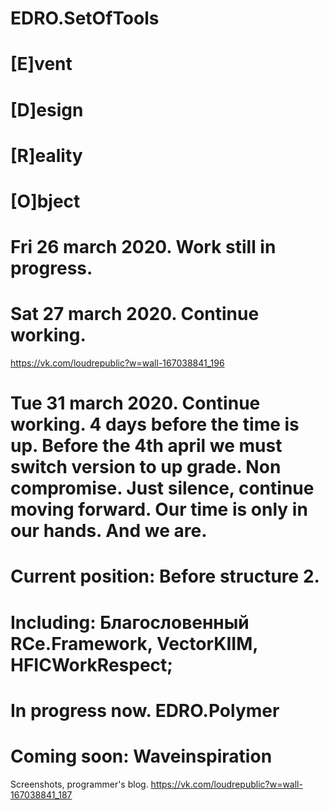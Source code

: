 # EDRO.SetOfTools

# [E]vent
# [D]esign
# [R]eality
# [O]bject

# Fri 26 march 2020. Work still in progress. 

# Sat 27 march 2020. Continue working. 
https://vk.com/loudrepublic?w=wall-167038841_196
# Tue 31 march 2020. Continue working. 4 days before the time is up. Before the 4th april we must switch version to up grade. Non compromise. Just silence, continue moving forward. Our time is only in our hands. And we are.

# Current position: Before structure 2.

# Including: Благословенный RCe.Framework, VectorKIIM, HFICWorkRespect;

# In progress now. EDRO.Polymer

# Coming soon: Waveinspiration



Screenshots, programmer's blog.
https://vk.com/loudrepublic?w=wall-167038841_187


